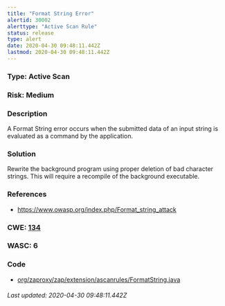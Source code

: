 ```yaml
---
title: "Format String Error"
alertid: 30002
alerttype: "Active Scan Rule"
status: release
type: alert
date: 2020-04-30 09:48:11.442Z
lastmod: 2020-04-30 09:48:11.442Z
---
```

### Type: Active Scan

### Risk: Medium

### Description

A Format String error occurs when the submitted data of an input string is evaluated as a command by the application. 

### Solution

Rewrite the background program using proper deletion of bad character strings.  This will require a recompile of the background executable.

### References

* https://www.owasp.org/index.php/Format_string_attack

### CWE: [134](https://cwe.mitre.org/data/definitions/134.html)

### WASC:  6

### Code

 * [org/zaproxy/zap/extension/ascanrules/FormatString.java](https://github.com/zaproxy/zap-extensions/blob/master/addOns/ascanrules/src/main/java/org/zaproxy/zap/extension/ascanrules/FormatString.java)

###### Last updated: 2020-04-30 09:48:11.442Z
